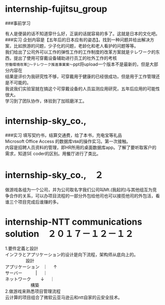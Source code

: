 # internship-fujitsu_group

###事前学习

  有人是便装的话不知道穿什么好，正装的话就容易的多了。这就是日本的文化吧。<br>
###实习
  企划内容是【五年后的日本应有的姿态】。找到一种问题并给出解决方案，比如旅游的问题，少子化的问题，老龄化和老人看护的问题等等。<br>
我们给出了公司外可以工作的弹性工作的工作制度的改革方案就是テレワーク的东西，提出了使用可穿戴设备辅助进行员工的社外工作的考核<br>
`労働環境改革～テレワーク推進事業案～`ppt将upload一个版本不是最新的，但是大部分内容在<br>
结果是评价为我研究性不够，可穿戴用于健康的已经很成功，但是用于工作管理还是不可能的。<br>
我说我们实验室就在搞这个可穿戴设备的人员监测应用研究，五年后应用的可能性很大。<br>
学习到了团队协作，体验到了加班磨洋工。


# internship-sky_co.,

###实习
填写契约书，结算交通费，给了本书，充电宝等礼品<br>
Microsoft Office Access 的数据库`VBA`的操作实习。第一次接触。<br>
内容是招聘人员资料的管理，即HR所用的桌面数据库app。了解了要听取客户的需求，知道SE coder的区别。用餐厅进行了类比。<br>
# internship-sky_co.,　２
做游戏各组为一个公司，并为公司取名字我们公司叫Mt.(我起的)与其他组互为竞争合作的关系，可以办项目流程的一部分外包给他司也可以接揽他司的外包活，看谁三个项目完成后谁赚的多。<br>

# internship-NTT communications solution　２０１７－１２－１２
1.要件定義と設計<br>
インフラとアプリケーション的设计是向下流程，架构师从底向上的。<br> 
                  設計<br> 
アプリケーション    ｜     ↑<br> 
サーバー             |     ｜<br> 
ネットワーク        ↓     ｜<br> 
                        構築<br> 
2.做游戏来熟悉项目管理流程<br> 
云计算的项目组合了微软云亚马逊云和ntt自家的云安全技术。<br> 
